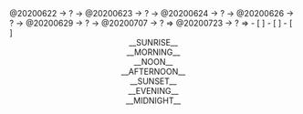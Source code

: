 <link rel="stylesheet"  type="text/css" href="./css/activity.css"/>
<TODO>@20200622 → ? → @20200623 → ? → @20200624 → ? → @20200626 → ? → @20200629 → ? → @20200707 → ? ⇒ @20200723 → ? ⇒ </TODO>
- [ ]    
- [ ]    
- [ ]    

<center><timeblock>__SUNRISE__</timeblock></center>

<center><timeblock>__MORNING__</timeblock></center>

<center><timeblock>__NOON__</timeblock></center>

<center><timeblock>__AFTERNOON__</timeblock></center>

<center><timeblock>__SUNSET__</timeblock></center>

<center><timeblock>__EVENING__</timeblock></center>

<center><timeblock>__MIDNIGHT__</timeblock></center>

